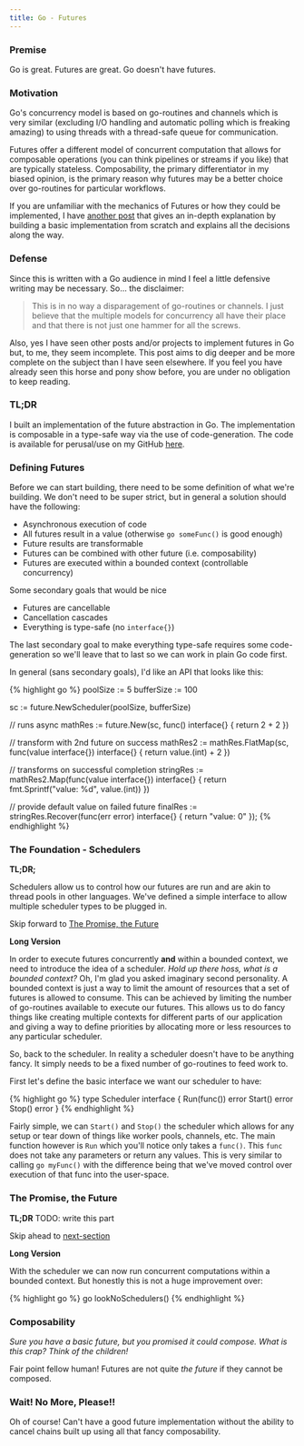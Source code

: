 ```yaml
---
title: Go - Futures
---
```


### Premise

Go is great. Futures are great. Go doesn't have futures.

### Motivation

Go's concurrency model is based on go-routines and channels which is
very similar (excluding I/O handling and automatic polling which is
freaking amazing) to using threads with a thread-safe queue for
communication.

Futures offer a different model of concurrent computation that allows for
composable operations (you can think pipelines or streams if you like) that
are typically stateless. Composability, the primary differentiator in my
biased opinion, is the primary reason why futures may be a better choice
over go-routines for particular workflows.

If you are unfamiliar with the mechanics of Futures or how they could be
implemented, I have [another post][john_io_future] that gives an in-depth
explanation by building a basic implementation from scratch and explains
all the decisions along the way.

### Defense

Since this is written with a Go audience in mind I feel a little defensive
writing may be necessary. So... the disclaimer:

> This is in no way a disparagement of go-routines
> or channels. I just believe that the multiple models for concurrency all
> have their place and that there is not just one hammer for all the screws.

Also, yes I have seen other posts and/or projects to implement futures in Go
but, to me, they seem incomplete. This post aims to dig deeper and be more
complete on the subject than I have seen elsewhere. If you feel you have
already seen this horse and pony show before, you are under no obligation to
keep reading.

### TL;DR

I built an implementation of the future abstraction in Go. The implementation
is composable in a type-safe way via the use of code-generation. The code
is available for perusal/use on my GitHub [here][github_bastard_go_future].

### Defining Futures

Before we can start building, there need to be some definition of what we're
building. We don't need to be super strict, but in general a solution should
have the following:

+ Asynchronous execution of code
+ All futures result in a value (otherwise `go someFunc()` is good enough)
+ Future results are transformable
+ Futures can be combined with other future (i.e. composability)
+ Futures are executed within a bounded context (controllable concurrency)

Some secondary goals that would be nice

+ Futures are cancellable
+ Cancellation cascades
+ Everything is type-safe (no `interface{}`)

The last secondary goal to make everything type-safe requires some code-generation
so we'll leave that to last so we can work in plain Go code first.

In general (sans secondary goals), I'd like an API that looks like this:

{% highlight go %}
poolSize := 5
bufferSize := 100

sc := future.NewScheduler(poolSize, bufferSize)

// runs async
mathRes := future.New(sc, func() interface{} {
  return 2 + 2
})

// transform with 2nd future on success
mathRes2 := mathRes.FlatMap(sc, func(value interface{}) interface{} {
  return value.(int) + 2
})

// transforms on successful completion
stringRes := mathRes2.Map(func(value interface{}) interface{} {
  return fmt.Sprintf("value: %d", value.(int))
})

// provide default value on failed future
finalRes := stringRes.Recover(func(err error) interface{} {
  return "value: 0"
});
{% endhighlight %}

### The Foundation - Schedulers

__TL;DR;__

Schedulers allow us to control how our futures are run and are akin to
thread pools in other languages. We've defined a simple interface to
allow multiple scheduler types to be plugged in.

Skip forward to [The Promise, the Future](#the-promise-the-future)

__Long Version__

In order to execute futures concurrently __and__ within a bounded context,
we need to introduce the idea of a scheduler. _Hold up there hoss, what is
a bounded context?_ Oh, I'm glad you asked imaginary second personality. A
bounded context is just a way to limit the amount of resources that a set
of futures is allowed to consume. This can be achieved by limiting the
number of go-routines available to execute our futures. This allows us to do
fancy things like creating multiple contexts for different parts of our application
and giving a way to define priorities by allocating more or less resources to
any particular scheduler.


So, back to the scheduler.  In reality a scheduler doesn't have to be anything
fancy. It simply needs to be a fixed number of go-routines to feed work to.

First let's define the basic interface we want our scheduler to have:

{% highlight go %}
type Scheduler interface {
  Run(func()) error
  Start() error
  Stop() error
}
{% endhighlight %}

Fairly simple, we can `Start()` and `Stop()` the scheduler which allows for
any setup or tear down of things like worker pools, channels, etc. The main
function however is `Run` which you'll notice only takes a `func()`. This `func`
does not take any parameters or return any values. This is very similar to calling
`go myFunc()` with the difference being that we've moved control over execution
of that func into the user-space.

### The Promise, the Future

__TL;DR__
TODO: write this part

Skip ahead to [next-section](#todo)

__Long Version__

With the scheduler we can now run concurrent computations within a bounded context. But
honestly this is not a huge improvement over:

{% highlight go %}
go lookNoSchedulers()
{% endhighlight %}

### Composability

_Sure you have a basic future, but you promised it could compose. What is this crap?
Think of the children!_

Fair point fellow human! Futures are not quite _the future_ if they cannot be composed.


### Wait! No More, Please!!

Oh of course! Can't have a good future implementation without the ability to cancel
chains built up using all that fancy composability.

  [github_genny]: https://github.com/cheekybits/genny
  [github_bastard_go_future]: https://github.com/JohnMurray/bastard-go/tree/master/future
  [john_io_future]: /log/2017/06/22/The-Futures-Abstraction.html
